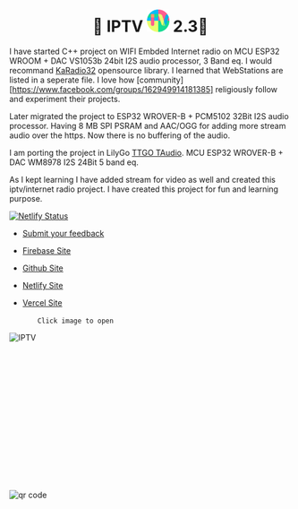 
<h1 align='center'>🌟 IPTV <a href="https://kunsh13.github.io/iptv/"><img src="/img/favicon_round.png" width="40" height="40"></a> 2.3🌟</h1>

I have started C++ project on WIFI Embded Internet radio on MCU ESP32 WROOM + DAC VS1053b 24bit I2S audio processor, 3 Band eq. I would recommand [KaRadio32](https://github.com/karawin/Ka-Radio32) opensource library. I learned that WebStations are listed in a seperate file. I love how [community][https://www.facebook.com/groups/162949914181385] religiously follow and experiment their projects. 

Later migrated the project to ESP32 WROVER-B + PCM5102 32Bit I2S audio processor. Having 8 MB SPI PSRAM and AAC/OGG for adding more stream audio over the https. Now there is no buffering of the audio. 

I am porting the project in LilyGo [TTGO TAudio](http://www.lilygo.cn/prod_view.aspx?TypeId=50063&Id=1171). MCU ESP32 WROVER-B + DAC WM8978 I2S 24Bit 5 band eq.

As I kept learning I have added stream for video as well and created this iptv/internet radio project. I have created this project for fun and learning purpose.



[![Netlify Status](https://api.netlify.com/api/v1/badges/b649cddc-2888-4ee6-9391-fa6be667a902/deploy-status)](https://app.netlify.com/sites/kunsh13/deploys)

- [Submit your feedback](https://github.com/kunsh13/iptv/discussions)

- [Firebase Site ](https://kunsh13-iptv.firebaseapp.com/)

- [Github Site](https://kunsh13.github.io/iptv/)
- [Netlify Site](https://kunsh13.netlify.app/)
- [Vercel Site](https://iptv13.vercel.app)

```       Click image to open```

[<img align="left" alt="IPTV" width="500px" height="281px" src="img/banner.png" />][site]

[site]: https://kunsh13.github.io/iptv/


[<img align="left" alt="qr code" width="281px" height="281px" src="img/qr_c.png" />][site]
<br>

